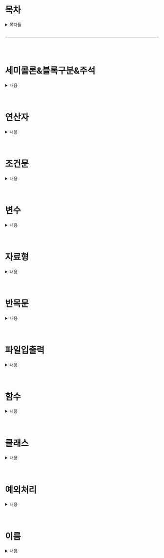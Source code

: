 # **목차**

<details>
<summary>목차들</summary>  
<div markdown="1">

- [세미콜론&블록구분&주석](#세미콜론&블록구분&주석)
- [연산자](#연산자)
- [조건문](#조건문)
- [변수](#변수)
- [자료형](#자료형)
- [반복문](#반목문)
- [파일입출력](#파일입출력)
- [함수](#함수)
- [클래스](#클래스)
- [예외처리](#예외처리)

</div>
</details>
<br>

---

<br>
<br>

# **세미콜론&블록구분&주석**

<details>
<summary>내용</summary>
<div markdown="1">

## 세미콜론

- 파이썬에서는 굳이 ;를 사용할 필요가 없다!
  ```python
  print("이렇게 쓸 필요 없어요~");
  print("세미콜론은 쓰지말아요~")
  ```

## 블록구분

- `{}`로 묶어서 블록구분을 하는 것이 아니라 `들여쓰기`로 구분함

  - 예시
  - ```python
    # 단순구현
    def wordCnt(sentence):
        sentenceList = list(sentence.split())
        sentenceListLen = []
        for i in range sentenceList:
        sentenceListLen.append(len(i))
        return sentenceListLen

    # 맵을 이용
    def wordCnt2(sentence):
        return list(map(len,list(sentence.split())))
    ```

## 주석

- 파이썬은 `'#'`으로 주석처리를 한다.

```python
# 주석입니다.
```

</div>
</details>
<br>
<br>

# 연산자

<details>
<summary>내용</summary>
<div markdown="1">

- 사칙연산자
  |연산자|내용|사용방법|
  |------|---|---|
  |+ | 덧셈 연산자이다. |ans = A+ B |
  |- | 뺄셈 연산자이다. |ans = A - B |
  |/ | 나눗셈 연산자이다. |ans = A / B|
  |//| 나눗셈 연산자이다. |'/'와 다른점은 소숫점 아래는 버린다. ans = A // B|
  |_ | 곱셈 연산자이다. |ans = A _ B|
  |**| 거듭제곱 연산자이다.| ans = A ** B|
  |% | 나머지 연산자이다. | ans = A % B|

- 논리연산사

  | 연산자 | 내용                                        | 사용방법      | c / java연산자 |
  | ------ | ------------------------------------------- | ------------- | -------------- |
  | and    | A 와 B 모두 True 여야 결과값이 True가됨     | A>B And A > C | &&             |
  | or     | A 혹은 B 하나라도 True 면 결과값이 True가됨 | A>B And A > C | \|\|           |
  | not    | 반댓 값으로 만들어줌                        | not A > B     | !              |

- 비교 연산자

  | 연산자 | 내용                      | 사용방법 |
  | ------ | ------------------------- | -------- |
  | <      | 오른쪽 변수가 더 크다     | a < b    |
  | >      | 왼쪽 변수가 더 크다       | a > b    |
  | <=     | 오른쪽 변수가 같거나 크다 | a <= b   |
  | >=     | 왼쪽 변수가 같거나 크다   | a >= b   |
  | ==     | 양 변수가 동일하다        | a == b   |
  | !=     | 양 변수가 다르다          | a != b   |

</div>
</details>
<br>
<br>

# **조건문**

<details>
<summary>내용</summary>
<div markdown="1">

- IF ... elif .... else
- ![IF문](./img/If_Flow.png)

- 사용방법
  - ```python
      if 조건식 :
            연산식
      elif 조건식 :
            연산식
      else 조건식 :
            연산식
    ```
- 코드
  - ```python
      a,b = 5,5
      if a>b :
            print("a가 더 크다)
      elif a<b :
            print("b가 더 크다)
      else 조건식 :
            print("a와b는 동일하다 )
    ```
- 위와 같이 elif는 여러개를 만들 수 있다.
</div>
</details>
<br>
<br>

# **변수**

<details>
<summary>내용</summary>
<div markdown="1">

- > 변수는 `"변하는 수"` 로서 컴퓨터 프로그래밍에서 아직 알려지지 않거나 어느 정도까지만 알려져 있는 양이나 정보에 대한 상징적인 이름이다.<br>
  > 위와 같이 말하면 어려우니. 간단히 말하면 데이터를 담을 그릇이라고 생각하면 좋을 것 같다.<br>
  > 예를 들어 커피잔에는 커피를 담으니 커피잔을 변수라고 생각하면 된다. C/C++과 같은 언어에서는 변수를 선언할 때 `"헝가리안 표기법"`에 의하여 변수, 함수 앞에 자료형을 지정해 주어야 한다.<br>
  > 하지만 파이썬은 신기하게도 그러지 않아도 `자동`으로 지정이 된다.

- 변수의 의미
  - 값을 참조할 수 있도록 저장하는 메모리 공간
- 변수명
  - 변수에 접근하고 할당 받은 값을 저장하거나 그곳에 있는 값을 읽기 위해
    지정한 이름
- 변수 선언
  - 오른쪽에 변수명을 정의하고 할당연산자를 사용해서 변수 값을 왼쪽에 대입한다.
    - Ex) [변수명] = [대입 값]
  - 저장할 공간을 할당하고 이름을 붙이는 것을 변수 선언이라고 함
  - 변수명 = 대입값
  - python은 대입값에 따라 자동으로 변수 타입 결정 ( 만약 빈 변수를 만들고 싶다면 none을 삽입한다)
- 변수 명명 규칙
  - 첫글자는 영문 소문자로 하며, 숫자나 특수기호 제외
  - 예약어는 변수명으로 사용불가
  - 변수명내 공백불가
  - 대소문자 구분주의
- c와 python 차이

  - | C/C++           | Python     |
    | --------------- | ---------- |
    | int number = 1; | number = 1 |

</div>
</details>
<br>
<br>

# **자료형**

<details>
<summary>내용</summary>
<div markdown="1">

- > 자료형이란 무엇인가? 간단하게 말하면 변수의 종류를 정해주는 것이라고 생각하시면 편합니다.<br>
  > 이전에 변수를 그릇이라고 표현을 했던 것을 다시 가져와 보겠습니다.<br>
  > "커피잔"은 "커피"를 담는 잔입니다. 그러면 이것의 자료형은 "커피"라고 생각하시면 편합니다.<br>
  > "맥주"를 마실땐 "맥주잔"에 따라 마시는 것처럼 그릇에 담을 것에 대한 규칙을 정해주는 것입니다.<br>
  > 즉 자료형이 int인 변수가 있다면 그 변수에는 int 값을 넣어주어야 합니다. (그렇지 않으면 에러가 발생할 수 있습니다 )

정리할 것들

- [숫자](###숫자)
  - 정수형 (Integer)
  - 실수형 (Float)
- [논리형](###논리형)

  - 논리형(Bool/Boolean )

- [문자열](###문자열)
  - 문자열(String)
- [시퀀스](###시퀀스)
  - 리스트(List)
  - 튜플(Tuple)
  - 셋(Set)
  - 사전(Dict)

### 숫자

<details>
<summary>내용</summary>
<div markdown="1">

- 숫자 자료형은 일반적으로 수를 계산할 때 많이 사용합니다.

- 정수형
  - ```python
        decimal  = 10 # 10진수
        binary = 0b1110 #2진수
        octal  = 0o77 #8진수
        hexadecimal = 0xFF#16진수
    ```
- 실수형

  - ```python
      f = 1.0# float
    ```

</div>
</details>
<br>
<br>

### 논리형

<details>
<summary>내용</summary>
<div markdown="1">

- 논리 연산자로, True,False로 이루어진 자료형
  - bool / boolean 타입이다.
- ```python
    a = True #bool
  ```

</div>
</details>
<br>
<br>

### 문자열

<details>
<summary>내용</summary>
<div markdown="1">

- 문자열의 구조는 리스트와 유사
  - 문자열 추출 대괄호 \[index_slicing\]를 사용
  - 문자열 결합은 '+' 기호를 사용
  - 문자열 바꾸기는 바꿀 문자열을 찾아낸 다음에 대체 함수(replace) 사용
    - 'xxxxyyxx'의 문자열에서 yy를 zz으로 바꾸기 위한 예시 'xxxxyyxx'.replace('y','z')
- 문자열 특징
  - 문자열 String 문자의 연속이고 리스트의 특징
  - 문자열 찾기 메소드 find('찾을 문자') 결과값은 문자의 위치정보, 없을경우 -1을 출력
  - 문자열 바꾸기 메소드 replace(' 바꿀 문자', '바뀔 문자')
  - 문자열을 특정 문자 기준으로 나누는 메소드 split('기준 문자열')
  - 리스트에 담긴 문자열을 합치는 방법 ' 기준 문자열'. join(문자열 리스트)
  - 대문자 소문자 메소드 upper(), lower()
- 문자 변환 메소드
  - 지정 문자 삭제하기 ( Default : '공백' )
    - strip(\[지정문자\]) : 모든 \[지정문자\] 삭제하기
    - rstrip(\[지정문자\]) : 문자열 오른쪽 \[지정문자\] 삭제하기
    - lstrip(\[지정문자\]) : 문자열 왼쪽 \[지정문자\] 삭제하기
  - 문자열 정렬하기
    - ljust(\[길이\]):문자열을 왼쪽으로 정렬 ( \[길이\] 만큼 길이(메모리)를 잡고 정렬해줌 )
    - rjust(\[길이\]):문자열을 오른쪽으로 정렬 ( \[길이\] 만큼 길이(메모리)를 잡고 정렬해줌 )
    - center(\[길이\]):문자열을 중앙으로 정렬 ( \[길이\] 만큼 길이(메모리)를 잡고 정렬해줌 )
  - 문자열 채우기
    - zfill(\[길이\]): "zero fill"을 의미하고, \[길이\]에 맞춰 문자열의 왼쪽에 0을 채움
  - 문자열 찾기
    - find(\[지정문자\]) : \[지정문자\]를 왼쪽부터 검색하고, 찾았으면 인덱스 값, 없으면 -1을 반환
    - rfind(\[지정문자\]) : \[지정문자\]를 오른쪽부터 검색하고, 찾았으면 인덱스 값, 없으면 -1을 반환
    - index(\[지정문자\]) : find와 동일하지만, 못 찾으면 Error을 발생함
    - rindex(\[지정문자\]) : rfind와 동일하지만, 못 찾으면 Error을 발생함
  - 문자열 갯수 세기
    - count(\[지정문자\]) : 문자열에서 \[지정문자\]를 찾고, \[지정문자\] 개수를 반환함.
- 메서드 체이닝 ( Method Chaining )
  - 문자열 메소드를 여러 개를 이어 붙여 연쇄적으로 적용하는 것.
    - ex) 'hi'.rjust(5).upper()
      - 위와 같이 진행하면 \[" HI"\]와 같은 모양으로 변환된다.
- 문자열 포멧팅(string Formating)
  - '%\[길이\]s'% \[문자열\]: 문자열 안에 있는 %s에 \[문자열\]을 삽입한다.
  - '%\[길이\].\[자릿수\]f'% \[실수\]: 문자열 안에 있는 %f에 \[값\]을 삽입한다.
    - 만약 소수점 2번째까지 출력하고 싶다면, '%.2f' % 2.333과 같이 삽입하면 된다.
  - '%\[길이\]d'% \[정수\]: 문자열 안에 있는 %f에 \[값\]을 삽입한다.
  - '{ 별칭 }'.format(\[별칭\]=\[지정문자\])
    - ' {} {} {} '.format( 값1 , 값2 ,값 3 )
    - ' {별칭1 } {별칭 2} {별칭 3} '.format( 별칭1 = '값1',별칭2 = '값2',별칭3 = '값4' )
  - format 정렬인덱스 Default : 0
    - '{\[인덱스\] : > \[길이\]}'.format( \[값\] ) : 인덱스부터 길이만큼 길이를 잡고, 왼쪽 정렬
    - '{\[인덱스\] : < \[길이\]}'.format( \[값\] ) : 인덱스부터 길이만큼 길이를 잡고, 오른쪽 정렬
  - format 자릿수인덱스 Default : 0
    - '{\[인덱스\] : 0\[길이\]d}'.format( \[값\] ) : 정수형 출력 시 길이만큼 잡고 삽입.
    - '{\[인덱스\] : 0\[길이\].\[자릿수\]f}'.format( \[값\] ) : 실수형 출력 시 길이만큼 잡고 삽입.

```python
  var_string = 'This is String'
```

</div>
</details>
<br>
<br>

### 시퀀스

<details>
<summary>내용</summary>
<div markdown="1">

### 리스트 (List)

- 리스트는 변수들의 묶음이다. 아래 설명하겠지만, 튜플과 유사하다.

  - 리스트는 대괄호로 표현
    - 생성 : []
    - 조회 : 리스트객체[인덱스슬라이싱]
  - 대괄호 내에 ,(콤마)를 사용하여 항목을 구분
  - 내부 요소 변경 가능 ( 튜플과 가장 큰 차이점 )

```python
# l 이라는 리스트 객체 생성, 객체에는 1,2,3원소 사용
l = [1,2,3]
# l 객체에서 첫번째 원소 조회
l[0]
# l 객체에서 처음부터 두번째 원소까지 조회
l[0:2]
# l 객체를 역순으로 조회
l[::-1]
```

### 튜플 (Tuple)

- 리스트는 대괄호로 표현
  - 생성 : ()
  - 조회 : 리스트객체(인덱스슬라이싱)
- 대괄호 내에 ,(콤마)를 사용하여 항목을 구분
- 내부 요소 변경 불가능 ( 리스트와 가장 큰 차이점 )

```python
# t라는 튜플 생성
t = (1,2,3)
# 튜플 조회
print(t[0])
# 튜플 범위 조회
print(t[0:2])

```

### 셋 (Set)

### 정의

- 순서 및 중복이 없는 Sequence Type 변수다.

### 생성

- {} or set = { val1 , val2 , val3 }
  - Set은 다른 Sequence Type과 다르게 Set안에 Set을 삽입할 수 없다.

### 조회

- 특정 요소(객체)만 출력할 수 없다.
- [ 값 ] in [ SET ] : 값 유무판단을 한다. ( 있다면 True , 없다면 False 를 반환 ) - [ 값 ] not in [ SET ] : 값 유무판단을 한다. ( 있다면 False , 없다면 True 를 반환 )

### 메소드

- frozenset( iterable object )
  - frozenset obj = frozenset( iterable object ) : 변경 불가능한 Set
  - 요소를 추가하거나 삭제하는 연산 Method를 사용할 수 없다.
  - 기본 set과 다르게 frozenset은 frozenset 안에 frozenset을 넣을 수 있다.
- 집합연산

  - 합집합 ( Union )
    - [Set1] | [Set2]
    - set.union( [Set] , [Set2] )
    - [Set1] 과 [Set2]의 합집합을 반환한다 (중복은 없다)
    - 연산 후 할당하기.
      - [Set1] |= [Set2]
      - [Set1].update( [Set2] )
      - [ Set1 ]에 연산된 값이 삽입된다.
  - 교집합 ( Intersection )

    - [Set1] & [Set2]
    - set.intersection( [Set] , [Set2] )
    - [Set1] 과 [Set2]의 교집합을 반환한다 (중복은 없다)
    - 연산 후 할당하기.
      - [Set1] &= [Set2]
      - [Set1].intersection_update( [Set2] )
      - [ Set1 ]에 연산된 값이 삽입된다.

  - 차집합 ( Difference )
    - [Set1] - [Set2]
    - set.difference( [Set] , [Set2] )
    - [Set1] 과 [Set2]의 차집합을 반환한다 (기준은 [ Set1 ] 중복은 없다)
    - 연산 후 할당하기.
      - [Set1] -= [Set2]
      - [Set1].difference_update( [Set2] )
      - [ Set1 ]에 연산된 값이 삽입된다.
  - 대칭차집합 ( Symmertric difference )
    - [Set1] ^ [Set2]
    - set.symmetric_difference( [Set] , [Set2] )
    - [Set1] 과 [Set2]의 차집합을 반환한다 (기준은 [ Set1 ] 중복은 없다)
    - 연산 후 할당하기.
      - [Set1] ^= [Set2]
      - [Set1].symmetric_difference_update( [Set2] )
      - [ Set1 ]에 연산된 값이 삽입된다.
  - 포함관계 확인하기.
    - [Set1] &lt;= [Set2]
    - [Set1].issubset( [Set2] )
    - [Set1] 이 [Set2]에 포함된다면 True 그렇지 않다면 False를 반환한다.
    - [Set1] &gt;= [Set2]
    - [Set1].issuperset( [Set2] )
    - [Set2] 이 [Set1]에 포함된다면 True 그렇지 않다면 False를 반환한다.
    - [Set1] &lt; [Set2]
    - [set1] 이 [Set2]에 포함되면서, [Set2]가 더 크다면 True 그렇지 않으면 Fasle를 반환한다.
    - [Set1] &gt; [Set2]
    - [set2] 이 [Set1]에 포함되면서, [Set1]가 더 크다면 True 그렇지 않으면 Fasle를 반환한다.
    - [Set1] == [Set2]
    - [set1] 과 [Set2]이 동일한 Set이면 True 그렇지 않다면 False를 반환한다.
    - Set은 순서가 없으니, 안에 있는 요소만 비교한다.
    - [Set1] != [Set2]
    - [set1] 과 [Set2]이 동일한 Set이면 False 그렇지 않다면 True를 반환한다.
    - Set은 순서가 없으니, 안에 있는 요소만 비교한다.
    - [Set1].isdisjoint( [Set2] )
    - [set1] 과 [Set2]에 겹치는 요소가 없다면 True를 반환하고, 그렇지 않으면 False를 반환한다.
    - Set은 순서가 없으니, 안에 있는 요소만 비교한다.
  - 삽입
    - [Set1].add( [Obj] )
    - [Set1]에 Obj를 삽입한다.
  - 삭제
    - [Set1].remove( [Obj] )
    - [Set1]에 있는 요소중 Obj를 찾아 삭제한다.
      - 만약 Obj가 없으면 Error가 발생함.
    - [Set1].discard( [Obj] )
    - [Set1]에 있는 요소중 Obj를 찾아 삭제한다.
      - 만약 Obj가 없더라도 Error가 발생하지 않음.
    - [Set1].pop()
    - [Set1]에 있는 임의의 요소를 반환 후 삭제함.
      - 만약 Set1이 비어있다면, Error가 발생함.
    - [Set1].clear()
    - [Set1]에 있는 모든 요소를 삭제한다.
  - 복제
    - [Set1] = [Set2]
    - 얕은 복사 ( Shallow Copy ) 가된다.
      - Set1이 변경되면, Set2에 있는 값도 변경이된다.
    - [Set2] = [Set1].copy()
    - 깊은 복사 ( Deep Copy ) 가된다.
      - Set1이 변경되더라도, Set2는 변경되지 않는다.
  - 표현식 사용
    - { [식]in [변수] in [ Set ] if [조건식]
    - 조건에 맞는 값들을 [식]에 삽입한다.
    - if [ 조건식 ]은 생략해도 된다 ( 조건을 넣고 싶은경우에 사용.

### 사전 (Dict)

- 딕셔너리는 중괄호로 표현 {}
- key:value 쌍 형식
- dictionary를 생성하는 방법
  - dict()
  - dict(k1='a',k2='b')
  - {'k1':'a','k2':'b'}
- 조회시 key값으로 조회
  - dict[key]
- 요소 추가 혹은 변경시
  - 삽입
    - dict.setdefault( [ key ] , [ value ] )
      - value를 생략하면 None 값이 들어간다
  - 수정 & 삽입
    - dict[key] = value : key 값이 있으면 value 변경, 없다면 추가
    - dict.update( [key] = [value] , [key] = [value] ...) : key 값이 있으면 value 변경, 없다면 추가
      - 나열하여 여러개 수정 및 삽입할 수 있다.
  - 삭제
    - pop( [ key ] , [기본값] ) : key값을 찾아 반환 후 삭제한다. 없다면 [기본값] 을 반환한다
    - del dict[ [ key ] ] dict의 [ key ]값을 찾아 삭제한다.
    - popitem() 3.6이상 기준으로 마지막 값을 Tuple로 반환 후 삭제한다.
    - dict.clear() dict의 모든 값 삭제하기.
  - 조회
    - dict.get( [ key ] , [ 기본값 ] : key의 value를 조회한다. 실패시 [기본값]을 반환한다
    - dict.items() : (key , value) 형식으로 모든 값을 조회한다.
    - dict.key() : key 값을 조회한다.
    - dict.value() : value 값을 조회한다.
  - 리스트 혹은 튜플로 딕셔너리 생성
    - dict.fromkeys(key,value) : value가 없다면 None값이 삽입되고, 있다면 key : value쌍으로 구현됨.
  - 표현식 사용하여 구현
    - [ dict ]= {key : value for key ,value in [ dictionary ]} [ dict ]에 [ dictionary (꼭 dictionay가 아니여도 됨. ) ]에 있는 값들을 key값과 value을 받아 삽입한다.
    - [ dict ]= {key : value for key ,value in [ dictionary ] if 조건식 } : 조건식에서 True 인 것만 삽입한다.
  - 딕셔너리 안에 딕셔너리
    - [ dict ]= {key1 : { key : value } , key2 : { key : value }} 다른 2차원 배열처럼 삽입하면 된다. (개인적인 생각은 Json형식과 유사하다)
  - 할당 및 복사
    - x = y.copy() : y를 복제해서 x에 넣는다
      - x = y와 같이 넣을 수 있지만, 그렇게 하면 주소값이 같기 때문에 같은 딕셔너리가 된다.
    - x = y.deepcopy() : 다중 딕셔러니는 deepcopy를 깊은 복사가 된다. deepcopy를 사용하지 않으면 x가 변형되면 y도 변형됨 )

</div>
</details>
<br>
<br>

</div>
</details>
<br>
<br>

# **반목문**

<details>
<summary>내용</summary>
<div markdown="1">

### For

- 문법
  - for 반복자 in 반복객체:
  - [indent] 반복자를 활용한 문장(반복자는 필수가 아님)
  - break
    - 반복문 수행 도중 break문을 만나게 되면 반복문을 종료
    - break를 위해 조건문을 사용
  - contiue
    - 반복문을 수행하는 도중에 continue문을 만나면 반복문의 처음으로 돌아 가게 됨
    - continue를 사용하기 위해 조건문을 사용

### while

- 문법
- while 조건식:
  - [indent]수행문장
- while문은 조건식이 False 이거나 break문을 만날때 까지 반복
- while문의 조건식은 탈출 조건을 주어야 무한 반복을 하지 않는다

</div>
</details>
<br>
<br>

# 파일입출력

<details>
<summary>내용</summary>
<div markdown="1">

- 기본용어
  - 파일 -> 객체 : 언패킹(Unpacking)
  - 객체 -> 파일 : 패킹(Packing)
- 파일 모드 구조
  - 파일열기
    - 읽기 'r'
    - 쓰기
      - 파일의 내용을 버림 :'w'
      - 파일 끝에 추가 : 'a'
      - 파일이 있다면 에러 : 'x'
    - 읽기/쓰기
      - 파일의 내용을 버림 'w+'
      - 파일 끝에 추가
        - 파일 처음부터 쓰기 'r+'
        - 파일 끝부터 쓰기 'a+'
      - 파일이 있으면 에러 :'x+'
    - 텍스트모드 : t
      - 위의 읽기/쓰기 모드를 적고 뒤에 붙임
      - 'wt','at'...
    - 바이너리모드 : b
      - 위의 읽기/쓰기 모드를 적고 뒤에 붙임
      - 'wb','ab'...
- File Obj = open(FileName , Mode)
  - 파일을 읽어드릴 때 사용한다.
  - FileName : 확장자까지 작성한다.
  - Mode
    - 'r' (Read) 읽기 : 이미 있는 파일을 읽어드릴 때 사용
    - 'w'(Write) 쓰기 : 파일을 생성할 때 사용
- FileObj.write('문자열')
  - FileObj에 문자열를 쓴다. ( 객체 (파일)에 문자열을 저장한다 )
- FileObj.read()
  - 불러드린 FileObj의 데이터 ( 문자열 ) 을 return해준다.
- FileObj.close()
  - 파일 입출력작업을 마치면 close()을 이용하여 파일객체를 닫아준다.
- with open(FileName , Mode) as FileObj :  
      코드
  - 블록으로 묶인 작업을 끝내면 자동으로 Close해주어 번거로움을 덜어준다.
- FileObj.writelines( List )
  - 리스트안에 저장된 값을 파일객체에 저장한다
  - 리스트의 끝에는 '\\n'을 붙여야 리스트 객체간 구별을 할 수 있다.
    - 만약 끝에 '\\n'이 없다면 한 줄로 저장된다.
- FileObj.readlines( List )

  - 파일을 1줄씩 읽어드린다.
  - for문 / while문을 이용하여 파일 전체를 읽어드리는 경우가 많다.
    - 권장은 while이다 그 이유는 문자열의 길이를 명확히 알기 힘들기 때문이다.
  - while문으로 입력을 받는다면, 읽어드릴 객체( 문자열 ) 을 'None'으로 초기화 시켜줘야한다.
    - 초기화를 안 시켜주면 시작부터 빈 객체기 때문에 코드를 실행하지 않고 끝난다.
  - while로 파일읽기

  ```python
  with open(fileName , 'r') as file :
    line = None
    while line != '':
      line = file.readline()
  ```

  - for로 파일읽기

  ```python
    with open(fileName, 'r') as file :
      for line in file :

  ```

</div>
</details>
<br>
<br>

# **함수**

<details>
<summary>내용</summary>
<div markdown="1">

## 함수 사용방법

- 함수명(입력인수) : 사용하고자 하는 함수를 함수명으로 호출 후 인수가 필요한 함수일 경우 인수값을 사용

## 수학함수와 python 함수의 비교

- 수학함수 표현
- f(x) = x + 1
- pyhon에서 함수 정의\[indent\]수행문장
- \[indent\]return 값
- def 함수명(입력인수):
- def : 함수를 지칭하는 키워드
- 함수명 : 함수를 호출하기 위해 사용하는 명시적 변수
- 입력인수 : 수학 함수식에서 f(x)표현시 함수에 사용되는 x값
- return 값 : 함수를 수행 후 반환되는 값

## 함수를 만드는 이유

- 함수는 임의의 값을 받아 문장을 수행한 후 결과값을 출력하므로 함수를 이용하면 임의의 값에 대하여 재활용하기 위해 만든다.

---

## 함수 모양

def FuncName(var1, var2.. ) :

```
 """ 독스트링(Documentation String,Docstrings)"""

 코드

 return
```

- def
- : Define의 약자로써 선언한다는 의미를 가지고 있다.
- funcName
- : 함수의 이름이다.
- var
  - 매개변수는 함수에서 선언한 개수와 호출시에 넣은 개수가 동일해야한다
- : 인자값으로써 갯수는 여러개가 들어와도 상관이 없다.
- 독스트링(Documentation String,Docstrings)
  - """......""" 이와 같이 """로 묶어서 사용한다.
  - 독스트링보다 위에 코드가 있으면 안된다. 즉, 함수의 첫째줄부터 작성되어야한다.
- : 함수의 설명을 작성하는 것이다. (출력과는 무관하다, 주석같은 느낌이다.)
- return
  - return 뒤에 값이 없다면 , 그냥 함수를 종료시킨다.
- : return값이 없다면, 적지 않아도 무관하다.

## 언패킹 이용하기

- 리스트 혹은 튜플 앞에 ''를 삽입하여 사용한다.
  - 인자값이 여러개면 언패킹을 이용한다면 편하게 사용 할 수 있다.
    - 간단하게 리스트 혹은 튜플이 인자값과 1 : 1 맵핑이 된다고 생각하면된다.
    - 그럼으로 리스트 혹은 튜플의 길이가 인자값의 갯수와 동일해야한다.
    - Func(\*리스트)
    - Func(\*튜플)
  - 가변인수
    - def FuncName(\*매개변수):
    - `코드`
    - 가변인수 즉 길이가 변하는 리스트 혹은 튜플따위를 인자값으로 받을 때 사용한다.
    - 가변인수와 고정인수를 동시에 사용한다면, 고정인수, 가변인수 순으로 사용해야한다.
      - def FuncName(고정인수 , \*가변인수):
  - 위치 인수
    - def FuncName(\*\*매개변수):
    - `코드`
    - Func(\*\*딕셔너리)
    - \*\_를 두번 하는 이유는 \*한번만 사용하면 key값을 반환하고, \*\_을 사용하면 value를 반환한다.
  - 초기값 설정
    - def FuncName(매개변수 = value) :
      - 위와같이 선언한다면, 매개변수의 Default 값이 value가 들어간다.
      - 초기값을 설정한 변수들의 순서는 뒤로가야한다.
        - def FuncName(var1 , var2 = value): <- 가능
        - def FuncName(var1 = value , var2): <- 불가능
- \*

## 재귀함수

- 정의
  - 함수가 자기자신을 다시 호출하는 것이다.
  - 생성시에 탈출조건을 잘 정해줘야한다.
    - 탈출조건을 잘못 설정하면 무한루프가 된다.(프로그램이 끝나지 않음)
- 모양
  - def recursiveFunc() :

```
    코드
recursiveFunc()
```

## 람다식

- 람다식 ( 익명 함수 ) 이란?
  - 함수를 간단히 식 형태로 되어있어 람다 표현식 ( lambda expression ) 이라고 부른다.
  - 즉 return문하나 만 있는 함수라고 생각하면 편하다.
  - 람다식 안에서 새로운 변수생성 은 불가하다.
    - 람다식 외부에 있는 변수는 사용할 수 있다.
  - 주로 함수의 인수로 넣을떄 사용한다.
  - 아래 함수와 람다식은 같은 기능을 처리한다.

```python
def plus(x):
    return x+1
lambda x : x + 1
```

`결과값 : <function **main**.(x)>`

### 사용방법

- lambda 매개변수 : 식
  - 람다식을 변수에 할당시키면 재사용이 가능하다
  - LambdaVar = Lambda(람다식)

```python
(lambda x : x +1)(1)
```

`결과값 : 2`

### Sequence Type 사용하기

- (lambda 매개변수 : 식)(인수들)
  - 변수에 할당하지 않고 바로 사용시에 사용한다.
  - 한줄 계산시에 많이 사용한다.
  - 만약 인수를 list와 같은 Sequence Types으로 받는다면, 각각에 값처리가 된다.

```python
print(list( map (plus,[1,2,3]))) # plus는 위에 함수로 선언함.
print(list( map ( lambda x : x + 1 ,[1,2,3] ) ))
```

`결과값 : \[2, 3, 4\], \[2, 3, 4\]`

### 람다에 조건문 삽입하기

- lambda 매개변수 : 식1 if 조건식 else 식2
  - 조건식이 True면 식1, False면 식2를 반환한다.
- IF를 사용하였다면 반드시 ELSE를 사용해야한다

```python
nums = [1,2,3,4,5,6,7,8,9,10]
list(map(lambda x : -1 if x % 2  else x , nums))
```

`결과값 : \[-1, 2, -1, 4, -1, 6, -1, 8, -1, 10\]`

#### 조건문 안에 조건문 넣기

- lambda 매개변수 : 식1 if 조건식1 else 식2 if 조건식2 else 식3
  - 조건식이 True면 식1, False면 식2를 반환한다.
- 물론 이렇게 사용 할 수 있지만, 억지로 람다식을 구현한 느낌이다. 가독성이 떨어짐으로 Def를 이용하여 함수를 생성하여 사용하는 것을 권장한다.

```python
nums = [1,2,3,4,5,6,7,8,9,10]
list(map(lambda x : '식1' if x % 3 == 0  else '식2' if x % 2== 0 else '식3' , nums))
```

`결과값 : \['식3', '식2', '식1', '식2', '식3', '식1', '식3', '식2', '식1', '식2'\]`

### Map을 이용하여 Lambda사용하기

- list(map(lambda x,y : x\*y , 인자1,인자2)

```python
a = [1,2]
b = [2,3]
list(map(lambda x,y : x*y , a,b))
```

`결과값 : \[2, 6\]`

### Filter을 이용하여 Lambda 사용하기

- filter(함수, 반복가능한객체)
  - 함수가 True일 떄 객채를 가져온다.

```python
a = [1,2,3,4,5,6,7,8,9,10]
list(filter(lambda x : x > 5 and x < 10 , a))
```

`결과값 : \[6, 7, 8, 9\]`

</div>
</details>
<br>
<br>

# **클래스**

<details>
<summary>내용</summary>
<div markdown="1">

### 기본개념

- 객체를 표현하기 위한 문법
- `클래스가 무엇이냐 하면 필자가 공부를 할 때는 항상 붕어빵 기계를 비유하면서 설명을 들었습니다.` 적절한 표현이라고 생각합니다.
  > 위 말은 즉 `**객체 ( 붕어빵 )** 을 동일하게 만들기 위해 **붕어빵 기계 ( 클래스 )**` 가 필요하다는 것을 보여주고 싶었던 것 같네요.  
  > 이것을 제 말로 바꿔보면 객체 ( 붕어빵 ) 을 편하게 제작 및 변경( 팥 붕어빵, 슈크림 붕어빵. 등)하기 위해 붕어빵 기계가 있어야 한다는 것을 표현한 것 같네요.
  - 생성한 객체에 어떤 변형된 값을 넣느냐에 따라 값이 변하고, 동일한 것도 편하게 만들 수 있단 뜻입니다.

### 클래스 및 메소드 만들기

- 클래스 또한 다른 메소드 만드는 방법과 동일하게 **:** 을 마지막에 붙여줍니다.
- 메소드의 인자 값의 첫 번째 값은 반드시 **self**가 들어와야 합니다.
- 객체 사용은. 을 통하여 사용합니다.
  - 평상시에 자주 쓰는 int(), len(), list() , 등 이것들도 클래스 메소드입니다.

### 객체 생성 / 사용

- 클래스는 여러 번 재사용 가능합니다.
  - 아래와 같은 방식으로 같은 클래스를 여러 인스턴스로 사용할 수 있수 있습니다.
  - `인스턴스1 = 클래스() 인스턴스2 = 클래스() 인스턴스1.메소드( 인자 값 ) 인스턴스2.메소드( 인자값 )`

### 속성 값 생성

- \*\*init(self)를 선언하고, 안에 속성 값을 넣어줍니다.
- self의 의미는 Java 등의 this와 유사( 개인적인 생각엔 동일한 개념 )
- JAVA의 생성자( 객체 생성 시 초기값을 삽입해주는 느낌 )처럼 사용 가능합니다.
- 속성 접근 시 **self.속성명** 혹은 **"클래스명. 속성명"을** 이용하여 사용합니다.
  - self 혹은 클래스명 중 하나로 접근하면 되는데, 클래스명으로 하면 조금 더 가동성이 높아진다.

```python
class 클래스 이름:
    self.속성1
    def __init__(self, 매개변수1,매개변수2):
        self.속성2 = 매개변수1
        self.속성3 = 매개변수2
```

- 비공개 속성 (private attribute )
  - 속성 앞에 **\_\_** (언더바 2개 )를 삽입해준다.
  - 클래스 외부에서 접근할 수 없다.
  - 비공개 속성을 제어하려면, 클래스 내부에서 제어해야 한다.
    - 클래스 내부의 메소드를 이용하여 호출해서 사용하면 된다

```python
class 클래스 이름:
    def __init__(self, 매개변수1,매개변수2):
        self.__속성1 = 매개변수1
        self.__속성2 = 매개변수2
```

### 매개변수 위치 인수 ( 리스트 등 )로 받기

- 언패킹을 이용하면 된다.
  - 1차원이면, **'\*'** 를사용하고, 2차원이면 **'\*\*'**를 사용한다

```python
class 클래스 이름:
    def __init__(self, *argv):
        self.속성1 = argv[0]
        self.속성2 = argv[2]
```

```python
class 클래스 이름:
    def __init__(self, **argD):
        self.속성1 = argvD[ key1 ]
        self.속성2 = argvD[ key2 ]
```

### 객체 포함 확인( 클래스의 인스턴스 여부 판단)

- 반환 값 : True ( 포함됨 ) , False (포함 안됨)

```python
isinstance ( 인스턴스 , 클래스 )
```

### 정적 메소드 생성

- 인스턴스를 사용하지 않고 바로 사용할 수 있는 메소드
  - len() , range()...처럼 한 번에 사용할 수 있는 메소드들
- 정적메소드 앞에 @staticmethod를 붙여준다
  - @를 붙여서 하는것을 데코레이터라고 부른다 ( 추후 공부하면 따로올리겠습니다.)
- 정적 메소드는 인자값이 self가 아님으로 인스턴스 속성에 접근할 수 없다.
  - 인스턴스 속성에 접근할 필요가 없을때 주로 사용한다.

```python
class 클래스이름:
    @staticmethod
    def 메소드 ( 매개변수1, 매개변수2 ):
        코드
```

### 클래스 메소드 사용

- 정적 메소드와 유사함
  - 인스턴스 없이 호출할 수 있다.
- 정적 메소드와 차이점
  - 클래스의 속성 & 메소드에 접근 할 수 있다.

```python
clas 클래스이름:
    @classmethod
    def 메소드(cls,매개변수1, 매개변수2):
        코드
```

---

## 클래스 상속

### 기본개념

- 생성된 클래스를 재생성하는 것.
  - **부모 클래스**의 메소드 등을 상속받아 기능을 더 붙인 **자식 클래스를** 생성합니다.
- 필자는 '상속'을 배울 때 주로 비유했던 것이 '새'를 이용하여 한 것이 많았습니다. 간단히 말하자면 부모 클래스에 '**새**'라는 것을 선언합니다. 그 후 자식 클래스에서 상속을 받고, 새로운 기능인 '**날 수 있다'라는** 기능을 추가합니다. 그러면 자식 클래스에는 '**새**'라는 것은 선언되어있지 않지만, 상속받았기 때문에 그 기능을 사용할 수 있습니다.
- 글로 적으니 어려운 느낌이지만, 부모 클래스에 적혀있는 모든 코드들 자식 클래스에 저희 눈에는 없지만, 적어졌다 라고 생각해도 될 것 같습니다. ( 실제로는 그런 느낌이지만 그건 아닙니다.)
- 용어
  - 기반 클래스 ( 상속을 해주는 클래스 ) : 부모 클래스 , 슈퍼클래스
  - 파생 클래스 ( 상속을 받는 클래스 ) : 자식 클래스 , 서브클래스

### 상속 구현

- 클래스 선언 시 인자 값으로 기반 클래스를 삽입하여 사용한다.
- 만약 파생 클래스에서 '\_\_init\_\_'을 선언했다면, super().\_\_init\_\_()을 한 번은 호출해주는 것을 권장한다.
  - 만약 파생 클래스에서 '\_\_init\_\_'을 선언하지 않았다면, 자동으로 기반 클래스의 '\_\_init\_\_'이 호출된다.

```python
    class 기반클래스 :
        def __init(self):
            코드

    clss 파생클래스 (기반클래스명):
        def __init(self):
              super().__init__()
            코드

    clss 파생클래스2 (기반클래스명):
        코드

```

- 만약 위와 같이 구현하지 않고, 명확하게 구현하고 싶다면, 아래와 같이 적어주면 된다.
  - super()에 인자 값으로 (부모 클래스, self)를 삽입시켜준다.
    - 위와 같이 한다면, 명확히 부모 클래스로 연결된다.

```python
    class 기반클래스 :
        def __init(self):
            코드

    clss 파생클래스 (기반클래스명):
        def __init(self):
              super(기반클래스, self).__init__()
            코드

    clss 파생클래스2 (기반클래스명):
        코드
```

### 메소드 오버라이딩(재정의)

- 기반 클래스( 부모 클래스 )에서 구현한 메소드를 파생 클래스( 자식 클래스 )에서 재정의 하는 것
  - 메소드 명은 동일한데, 안의 구현 내용을 변경하고 싶을 때 사용한다.
- 아래와 같이 동일한 메소드명 및 동일한 인자수를 넣어 구현하면 된다.
- 오버라이딩을 하더라도, super()을 이용한다면, 오버라이딩 이전의 코드를 실행시킬 수 있다.

```python
    class 기반클래스 :
        def method():
            코드
        def method2(var1, var2):
            코드

# Overriding
    clss 파생클래스 (기반클래스명):
        def method():
            재정의할 코드
        def method2(var1, var2):
            재정의할 코드

```

### 다중 상속

- 다중 상속이란 2개 이상의 기반 클래스에서 상속을 받는 것이다.
  - 서로 다른 클래스의 기능을 모두 사용하고 싶을 때 사용한다.

```python
    class 기반클래스 1:
        def __init(self):
            코드

    class 기반클래스 2:
        def __init(self):
            코드

    clss 파생클래스 ( 기반클래스1 , 기반클래스2 ):
        def __init(self):
            super().__init__()
            코드

```

### 다이아몬드 상속

- 하나의 기반 클래스 A가 B, C에 상속을 시켜주고, D가 B, C에게서 상속을 받는 모양이다.
  - 구조가 복잡하여 클래스의 탐색 순서를 확인하고 사용하는 것을 권장함
    - 필자가 생각하기에는 그냥 안 쓰는 걸 권장합니다. ( 이유 : 오버라이딩을 했다면, 어떤 메소드를 사용할지 명확하지 않음 )
    - 그래도 사용하고 싶다면, **클래스.mro()**를 사용하여 호출 순서를 확인하고 사용하는 것이 좋다.

---

## 추상 클래스

### 기본개념

- 클래스를 생성할 때 기본적으로 구현해야 하는 메소드들의 틀을 만들어 주는 클래스
- 추상 클래스를 상속받은 클래스가 추상 클래스에서 정의한 메소드들을 구현하지 않는다면 에러 발생

### 생성 방법

- 사용하려면 abc (abstract base class ) 모듈을 반드시 import 해야 한다.
  - from abc import \* 혹은 import abc
- 추상 클래스의 메소드는 @abstractmethod를 붙여주어 상속 클래스라는 것을 명시해준다.
  - 만약 import abc로 호출하였다면, @abc.abstractmethod 라고 적어야 한다.
- 클래스 괄호 안에 metaclass = ABCMeta를 삽입한다.
  - ABCMeta 또한 abc.ABCMeta라고 적어야 한다.
- 추상 클래스는 상속시켜 오버라이딩을 하기 때문에 다른 코드를 삽입할 필요가 없다.
  - 기본적으로 추상 클래스는 인스턴스를 생성할 수 없다.

```python
from abc import *

class 추상클래스명 ( metaclass = ABCMeta):
    @abstractmethod
    def 메소드명(self):
        pass
    @abstractmethod
    def 메소드명(var1,var2):
        pass

```

</div>
</details>
<br>
<br>

# **예외처리**

<details>
<summary>내용</summary>
<div markdown="1">

## 개념

- 코드를 실행 중에 발생하는 에러를 처리하기 위한 처리입니다.

## 예외처리 하기

`특정 코드에 대한 예외처리`

```python
try:
    코드
except 예외명:
    코드
```

- 위와 같이 특정 에러에만 특별한 처리를 하고 싶으면 except를 이용하면 된다.
  - except는 여러개를 작성해도 된다.
- try문에서 에러가 발생하면, 그 코드 줄(발생 위치) 실행하지 않는다.
  - 에러에 맞는 except로 이동하여 처리한다.

`간단 예시`

```python
try:
    num = 2 /0
    print(num)
except ZeroDivisionError:
    print('0으로 나눌 수 없습니다.')
```

- 위와 같이 작성한다면 try문의 print(num)은 출력하지 않고, except에 '0으로 나눌 수 없습니다.' 가 출력된다.

`에러 메시지 받아오기`

```python
try :
    코드
except 예외 as 변수:
    코드
```

- 위와 같이 작성한다면 예외에 관한 메시지들을 받아올 수 있다.

```python
try:
    num = 2 /0
    print(num)
except ZeroDivisionError as e :
    print('0으로 나눌 수 없습니다.',e)
```

- 위와 같이 작성한다면 try문의 print(num)은 출력하지 않고, except에 '0으로 나눌 수 없습니다. division by zero'가 출력된다.

`위와같이 사용할 수 있지만, 모든 에러를 볼 수 있는 <font color = red > Exeception </font>을 많이 사용한다.`

```python
except Execption as e :
    print("Error 발생",e)
```

\` 위와같이 사용한다면 모든 에러 메시지를 받아올 수 있다.

## else 및 finally

- else는 예외가 발생하지 않았을 때 실행할 코드이다.
  - except: 가 실행했다면, 실행되는 코드 블록이다.
- finally는 예외 발생 여부와 상관없이 실행하는 코드이다.
  - except: 의 실행 여부에 상관없이 무조건 실행되는 코드 블록이다.

```python
try:
    실행할 코드
except:
    예외 발생시 실행할 코드
else:
    예외 발생하지 않는다면 실행할 코드
finally:
    예외 발생여부 상관없이 실행할 코드
```

`간단한 예시`

```python
try:
    num = 2 /2
    print(num)
except:
    print("Error 발생",e)
else:
    print("Error 발생 안했어요")
finally:
    print("코드 끝났어요")
```

`위와 같은 코드를 실행하면 '1'을 출력하고 else문과 finally문을 실행하게 된다.`

## 예외 발생시키기

- 위와 같은 방법으로는 파이썬에서 지정한 예외에 대한 처리만 할 수 있습니다.
- 개발자가 생각하는 상황을 예외처리를 하여 발생시키는 방법입니다.

### 방법

```python
raise 예외('에러 메시지')
```

### 예시

```python
try:
    x = int(input('2의 배수를 입력하시오.'))
    if x %2 ==1:
        raise Exception('2의 배수가 아니에요')
    print(x)
except Exception as e:
    print('예외가 발생!!',e)
```

`위와 같이 개발자가 예외 상황을 만들 수 있습니다.`

### 다시 except에서 실행 후 try문으로 돌아가기.

`"raise 예외('에러 메시지')" 넣기!`

```python
try:
    x = int(input('2의 배수를 입력하시오.'))
    if x %2 ==1:
        raise Exception('2의 배수가 아니에요')
    print(x)
except Exception as e:
    print('예외가 발생!!',e)
    raise RuntimeError('예외가 발생했어요!!')
```

- 코드 실행 중 raise를 만나면 실행 줄이 try로 돌아간다.

`"assert 조건식, 에러 메시지 "를 이용하여 발생시킬 수 있다.`

- 조건식이 FALSE면 예외를 발생시킴

```python
   x = int(input('2의 배수를 입력하시오.'))
   assert x %2 ==1 , '2의 배수가 아니에요'
```

- 위와 같이 사용하면 됩니다.
- 디버깅 모드에서만 실행됨.
  - `python -o 파일.py` 이렇게 실행시켜야 한다.

</div>
</details>
<br>
<br>

# **이름**

<details>
<summary>내용</summary>
<div markdown="1">
내용넣기
</div>
</details>
<br>
<br>
